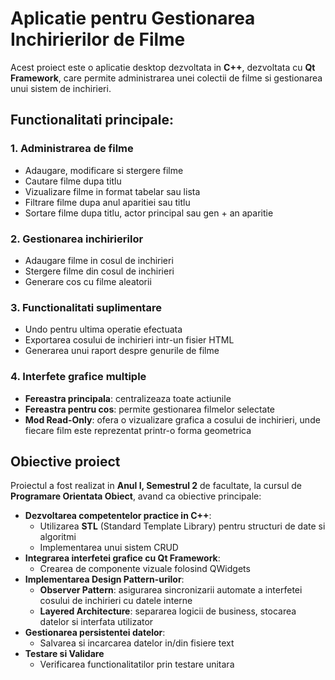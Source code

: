 # Aplicatie pentru Gestionarea Inchirierilor de Filme

  Acest proiect este o aplicatie desktop dezvoltata in **C++**, dezvoltata cu **Qt Framework**, care permite administrarea unei colectii de filme si gestionarea unui sistem de inchirieri.


## Functionalitati principale:

### 1. Administrarea de filme
-  Adaugare, modificare si stergere filme
-  Cautare filme dupa titlu
-  Vizualizare filme in format tabelar sau lista
-  Filtrare filme dupa anul aparitiei sau titlu
-  Sortare filme dupa titlu, actor principal sau gen + an aparitie

### 2. Gestionarea inchirierilor
-  Adaugare filme in cosul de inchirieri
-  Stergere filme din cosul de inchirieri
-  Generare cos cu filme aleatorii

### 3. Functionalitati suplimentare
-  Undo pentru ultima operatie efectuata
-  Exportarea cosului de inchirieri intr-un fisier HTML
-  Generarea unui raport despre genurile de filme

### 4. Interfete grafice multiple
-  **Fereastra principala**: centralizeaza toate actiunile
-  **Fereastra pentru cos**: permite gestionarea filmelor selectate
-  **Mod Read-Only**: ofera o vizualizare grafica a cosului de inchirieri, unde fiecare film este reprezentat printr-o forma geometrica

## Obiective proiect
  Proiectul a fost realizat in **Anul I, Semestrul 2** de facultate, la cursul de **Programare Orientata Obiect**, avand ca obiective principale:
-  **Dezvoltarea competentelor practice in C++**:
    -  Utilizarea **STL** (Standard Template Library) pentru structuri de date si algoritmi
    -  Implementarea unui sistem CRUD
-  **Integrarea interfetei grafice cu Qt Framework**:
    -  Crearea de componente vizuale folosind QWidgets
-  **Implementarea Design Pattern-urilor**:
    -  **Observer Pattern**: asigurarea sincronizarii automate a interfetei cosului de inchirieri cu datele interne
    -  **Layered Architecture**: separarea logicii de business, stocarea datelor si interfata utilizator
-  **Gestionarea persistentei datelor**:
    -  Salvarea si incarcarea datelor in/din fisiere text
-  **Testare si Validare**
    -  Verificarea functionalitatilor prin testare unitara

